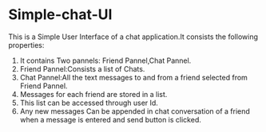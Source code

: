 # Simple-chat-UI
This is a Simple User Interface of a chat application.It consists the following properties: 
1. It contains Two pannels: Friend Pannel,Chat Pannel. 
2. Friend Pannel:Consists a list of Chats. 
3. Chat Pannel:All the text messages to and from a friend selected from Friend Pannel. 
4. Messages for each friend are stored in a list. 
5. This list can be accessed through user Id. 
6. Any new messages Can be appended in chat conversation of a friend when a message is entered and send button is clicked.
